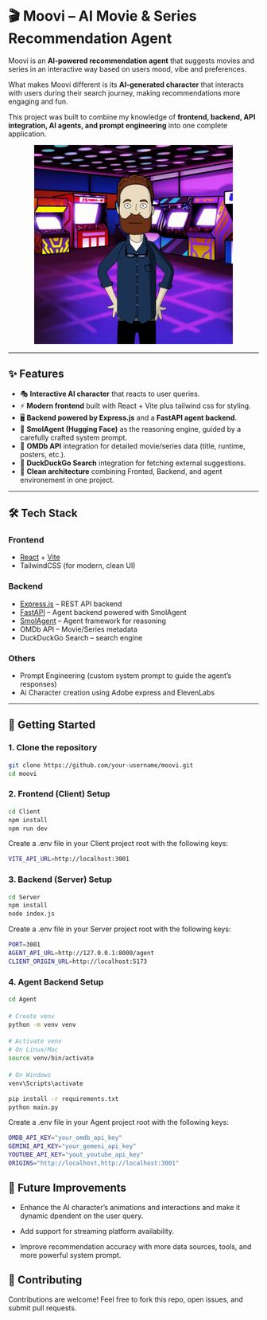 # 🎬 Moovi – AI Movie & Series Recommendation Agent  
Moovi is an **AI-powered recommendation agent** that suggests movies and series in an interactive way based on users mood, vibe and preferences.  

What makes Moovi different is its **AI-generated character** that interacts with users during their search journey, making recommendations more engaging and fun.  

This project was built to combine my knowledge of **frontend, backend, API integration, AI agents, and prompt engineering** into one complete application.  
<p align="center">
  <img src="./moovi.gif" alt="Moovi demo" width="400"/>
</p>

---

## ✨ Features  

- 🎭 **Interactive AI character** that reacts to user queries.  
- ⚡ **Modern frontend** built with React + Vite plus tailwind css for styling.  
- 🖥️ **Backend powered by Express.js** and a **FastAPI agent backend**.  
- 🧠 **SmolAgent (Hugging Face)** as the reasoning engine, guided by a carefully crafted system prompt.  
- 🎥 **OMDb API** integration for detailed movie/series data (title, runtime, posters, etc.).  
- 🔎 **DuckDuckGo Search** integration for fetching external suggestions.  
- 🧩 **Clean architecture** combining Fronted, Backend, and agent environement in one project.  

---

## 🛠️ Tech Stack  

### Frontend  
- [React](https://react.dev/) + [Vite](https://vitejs.dev/)  
- TailwindCSS (for modern, clean UI)  

### Backend  
- [Express.js](https://expressjs.com/) – REST API backend  
- [FastAPI](https://fastapi.tiangolo.com/) – Agent backend powered with SmolAgent  
- [SmolAgent](https://huggingface.co/docs/smolagents/index) – Agent framework for reasoning  
- OMDb API – Movie/Series metadata  
- DuckDuckGo Search – search engine  

### Others  
- Prompt Engineering (custom system prompt to guide the agent’s responses)  
- Ai Character creation using Adobe express and ElevenLabs 

---

## 🚀 Getting Started  

### 1. Clone the repository  
```bash
git clone https://github.com/your-username/moovi.git
cd moovi
```

### 2. Frontend (Client) Setup  
```bash
cd Client
npm install
npm run dev
```
Create a .env file in your Client project root with the following keys:
```bash
VITE_API_URL=http://localhost:3001
```

### 3. Backend (Server) Setup  
```bash
cd Server
npm install
node index.js
```
Create a .env file in your Server project root with the following keys:
```bash
PORT=3001
AGENT_API_URL=http://127.0.0.1:8000/agent
CLIENT_ORIGIN_URL=http://localhost:5173
```

### 4. Agent Backend Setup
```bash
cd Agent

# Create venv
python -m venv venv  

# Activate venv
# On Linux/Mac
source venv/bin/activate  

# On Windows
venv\Scripts\activate
```
```bash
pip install -r requirements.txt
python main.py
```
Create a .env file in your Agent project root with the following keys:
```bash
OMDB_API_KEY="your_omdb_api_key"
GEMINI_API_KEY="your_gemeni_api_key"
YOUTUBE_API_KEY="yout_youtube_api_key"
ORIGINS="http://localhost,http://localhost:3001"
```
## 🔮 Future Improvements

- Enhance the AI character’s animations and interactions and make it dynamic dpendent on the user query.

- Add support for streaming platform availability.

- Improve recommendation accuracy with more data sources, tools, and more powerful system prompt.

## 🤝 Contributing

Contributions are welcome! Feel free to fork this repo, open issues, and submit pull requests.
